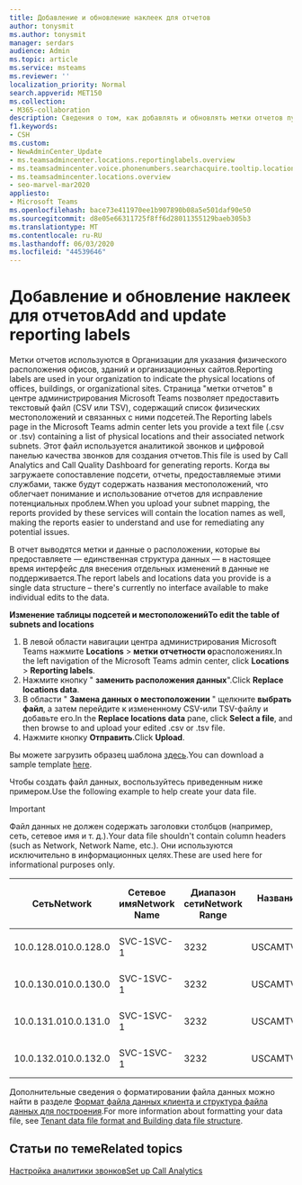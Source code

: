 ```yaml
---
title: Добавление и обновление наклеек для отчетов
author: tonysmit
ms.author: tonysmit
manager: serdars
audience: Admin
ms.topic: article
ms.service: msteams
ms.reviewer: ''
localization_priority: Normal
search.appverid: MET150
ms.collection:
- M365-collaboration
description: Сведения о том, как добавлять и обновлять метки отчетов путем отправки текстового файла, содержащего список физических местоположений и связанных с ними подсетей.
f1.keywords:
- CSH
ms.custom:
- NewAdminCenter_Update
- ms.teamsadmincenter.locations.reportinglabels.overview
- ms.teamsadmincenter.voice.phonenumbers.searchacquire.tooltip.location
- ms.teamsadmincenter.locations.overview
- seo-marvel-mar2020
appliesto:
- Microsoft Teams
ms.openlocfilehash: bace73e411970ee1b907890b08a5e501daf90e50
ms.sourcegitcommit: d8e05e66311725f8ff6d28011355129baeb305b3
ms.translationtype: MT
ms.contentlocale: ru-RU
ms.lasthandoff: 06/03/2020
ms.locfileid: "44539646"
---
```

<a name="add-and-update-reporting-labels"></a><span data-ttu-id="4f18a-103">Добавление и обновление наклеек для отчетов</span><span class="sxs-lookup"><span data-stu-id="4f18a-103">Add and update reporting labels</span></span>
============================

<span data-ttu-id="4f18a-104">Метки отчетов используются в Организации для указания физического расположения офисов, зданий и организационных сайтов.</span><span class="sxs-lookup"><span data-stu-id="4f18a-104">Reporting labels are used in your organization to indicate the physical locations of offices, buildings, or organizational sites.</span></span> <span data-ttu-id="4f18a-105">Страница "метки отчетов" в центре администрирования Microsoft Teams позволяет предоставить текстовый файл (CSV или TSV), содержащий список физических местоположений и связанных с ними подсетей.</span><span class="sxs-lookup"><span data-stu-id="4f18a-105">The Reporting labels page in the Microsoft Teams admin center lets you provide a text file (.csv or .tsv) containing a list of physical locations and their associated network subnets.</span></span> <span data-ttu-id="4f18a-106">Этот файл используется аналитикой звонков и цифровой панелью качества звонков для создания отчетов.</span><span class="sxs-lookup"><span data-stu-id="4f18a-106">This file is used by Call Analytics and Call Quality Dashboard for generating reports.</span></span> <span data-ttu-id="4f18a-107">Когда вы загружаете сопоставление подсети, отчеты, предоставляемые этими службами, также будут содержать названия местоположений, что облегчает понимание и использование отчетов для исправление потенциальных проблем.</span><span class="sxs-lookup"><span data-stu-id="4f18a-107">When you upload your subnet mapping, the reports provided by these services will contain the location names as well, making the reports easier to understand and use for remediating any potential issues.</span></span>

<span data-ttu-id="4f18a-108">В отчет выводятся метки и данные о расположении, которые вы предоставляете — единственная структура данных — в настоящее время интерфейс для внесения отдельных изменений в данные не поддерживается.</span><span class="sxs-lookup"><span data-stu-id="4f18a-108">The report labels and locations data you provide is a single data structure – there's currently no interface available to make individual edits to the data.</span></span>

<span data-ttu-id="4f18a-109">**Изменение таблицы подсетей и местоположений**</span><span class="sxs-lookup"><span data-stu-id="4f18a-109">**To edit the table of subnets and locations**</span></span>

1. <span data-ttu-id="4f18a-110">В левой области навигации центра администрирования Microsoft Teams нажмите **Locations**  >  **метки отчетности о**расположениях.</span><span class="sxs-lookup"><span data-stu-id="4f18a-110">In the left navigation of the Microsoft Teams admin center, click **Locations** > **Reporting labels**.</span></span>
2. <span data-ttu-id="4f18a-111">Нажмите кнопку " **заменить расположения данных**".</span><span class="sxs-lookup"><span data-stu-id="4f18a-111">Click **Replace locations data**.</span></span>
3. <span data-ttu-id="4f18a-112">В области " **Замена данных о местоположении** " щелкните **выбрать файл**, а затем перейдите к измененному CSV-или TSV-файлу и добавьте его.</span><span class="sxs-lookup"><span data-stu-id="4f18a-112">In the **Replace locations data** pane, click **Select a file**, and then browse to and upload your edited .csv or .tsv file.</span></span>
4. <span data-ttu-id="4f18a-113">Нажмите кнопку **Отправить**.</span><span class="sxs-lookup"><span data-stu-id="4f18a-113">Click **Upload**.</span></span>

<span data-ttu-id="4f18a-114">Вы можете загрузить образец шаблона [здесь](https://github.com/MicrosoftDocs/OfficeDocs-SkypeForBusiness/blob/live/Teams/downloads/locations-template.zip?raw=true).</span><span class="sxs-lookup"><span data-stu-id="4f18a-114">You can download a sample template [here](https://github.com/MicrosoftDocs/OfficeDocs-SkypeForBusiness/blob/live/Teams/downloads/locations-template.zip?raw=true).</span></span>

<span data-ttu-id="4f18a-115">Чтобы создать файл данных, воспользуйтесь приведенным ниже примером.</span><span class="sxs-lookup"><span data-stu-id="4f18a-115">Use the following example to help create your data file.</span></span>

> [!IMPORTANT]
> <span data-ttu-id="4f18a-116">Файл данных не должен содержать заголовки столбцов (например, сеть, сетевое имя и т. д.).</span><span class="sxs-lookup"><span data-stu-id="4f18a-116">Your data file shouldn't contain column headers (such as Network, Network Name, etc.).</span></span> <span data-ttu-id="4f18a-117">Они используются исключительно в информационных целях.</span><span class="sxs-lookup"><span data-stu-id="4f18a-117">These are used here for informational purposes only.</span></span> <br>

|<span data-ttu-id="4f18a-118">Сеть</span><span class="sxs-lookup"><span data-stu-id="4f18a-118">Network</span></span>|<span data-ttu-id="4f18a-119">Сетевое имя</span><span class="sxs-lookup"><span data-stu-id="4f18a-119">Network Name</span></span>|<span data-ttu-id="4f18a-120">Диапазон сети</span><span class="sxs-lookup"><span data-stu-id="4f18a-120">Network Range</span></span>|<span data-ttu-id="4f18a-121">Название здания</span><span class="sxs-lookup"><span data-stu-id="4f18a-121">Building Name</span></span>|<span data-ttu-id="4f18a-122">Тип собственности</span><span class="sxs-lookup"><span data-stu-id="4f18a-122">Ownership Type</span></span>|<span data-ttu-id="4f18a-123">Тип здания</span><span class="sxs-lookup"><span data-stu-id="4f18a-123">Building Type</span></span>|<span data-ttu-id="4f18a-124">Создание типа Office</span><span class="sxs-lookup"><span data-stu-id="4f18a-124">Building Office Type</span></span>|<span data-ttu-id="4f18a-125">City</span><span class="sxs-lookup"><span data-stu-id="4f18a-125">City</span></span>|<span data-ttu-id="4f18a-126">Почтовый индекс</span><span class="sxs-lookup"><span data-stu-id="4f18a-126">Zip Code</span></span>|<span data-ttu-id="4f18a-127">Страну</span><span class="sxs-lookup"><span data-stu-id="4f18a-127">Country</span></span>|<span data-ttu-id="4f18a-128">State</span><span class="sxs-lookup"><span data-stu-id="4f18a-128">State</span></span>|<span data-ttu-id="4f18a-129">Region</span><span class="sxs-lookup"><span data-stu-id="4f18a-129">Region</span></span>|<span data-ttu-id="4f18a-130">В корпоративной сети</span><span class="sxs-lookup"><span data-stu-id="4f18a-130">Inside Corp</span></span>|<span data-ttu-id="4f18a-131">Экспресс – маршрут</span><span class="sxs-lookup"><span data-stu-id="4f18a-131">Express Route</span></span>|
|-|-|-|-|-|-|-|-|-|-|-|-|-|-|
|<span data-ttu-id="4f18a-132">10.0.128.0</span><span class="sxs-lookup"><span data-stu-id="4f18a-132">10.0.128.0</span></span>    |<span data-ttu-id="4f18a-133">SVC-1</span><span class="sxs-lookup"><span data-stu-id="4f18a-133">SVC-1</span></span>|<span data-ttu-id="4f18a-134">32</span><span class="sxs-lookup"><span data-stu-id="4f18a-134">32</span></span>|<span data-ttu-id="4f18a-135">USCAMTV001</span><span class="sxs-lookup"><span data-stu-id="4f18a-135">USCAMTV001</span></span>|<span data-ttu-id="4f18a-136">Аренда аренды Contoso&F</span><span class="sxs-lookup"><span data-stu-id="4f18a-136">Contoso Leased RE&F</span></span>|<span data-ttu-id="4f18a-137">Office</span><span class="sxs-lookup"><span data-stu-id="4f18a-137">Office</span></span>|<span data-ttu-id="4f18a-138">RE&F</span><span class="sxs-lookup"><span data-stu-id="4f18a-138">RE&F</span></span>|<span data-ttu-id="4f18a-139">Представление "горные"</span><span class="sxs-lookup"><span data-stu-id="4f18a-139">Mountain View</span></span>|<span data-ttu-id="4f18a-140">94043</span><span class="sxs-lookup"><span data-stu-id="4f18a-140">94043</span></span>|<span data-ttu-id="4f18a-141">Американские</span><span class="sxs-lookup"><span data-stu-id="4f18a-141">US</span></span>|<span data-ttu-id="4f18a-142">CA</span><span class="sxs-lookup"><span data-stu-id="4f18a-142">CA</span></span>|<span data-ttu-id="4f18a-143">Американские</span><span class="sxs-lookup"><span data-stu-id="4f18a-143">US</span></span>|<span data-ttu-id="4f18a-144">1</span><span class="sxs-lookup"><span data-stu-id="4f18a-144">1</span></span>|<span data-ttu-id="4f18a-145">1</span><span class="sxs-lookup"><span data-stu-id="4f18a-145">1</span></span>|
|<span data-ttu-id="4f18a-146">10.0.130.0</span><span class="sxs-lookup"><span data-stu-id="4f18a-146">10.0.130.0</span></span>    |<span data-ttu-id="4f18a-147">SVC-1</span><span class="sxs-lookup"><span data-stu-id="4f18a-147">SVC-1</span></span>|<span data-ttu-id="4f18a-148">32</span><span class="sxs-lookup"><span data-stu-id="4f18a-148">32</span></span>|<span data-ttu-id="4f18a-149">USCAMTV001</span><span class="sxs-lookup"><span data-stu-id="4f18a-149">USCAMTV001</span></span>|<span data-ttu-id="4f18a-150">Аренда аренды Contoso&F</span><span class="sxs-lookup"><span data-stu-id="4f18a-150">Contoso Leased RE&F</span></span>|<span data-ttu-id="4f18a-151">Office</span><span class="sxs-lookup"><span data-stu-id="4f18a-151">Office</span></span>|<span data-ttu-id="4f18a-152">RE&F</span><span class="sxs-lookup"><span data-stu-id="4f18a-152">RE&F</span></span>|<span data-ttu-id="4f18a-153">Представление "горные"</span><span class="sxs-lookup"><span data-stu-id="4f18a-153">Mountain View</span></span>|<span data-ttu-id="4f18a-154">94043</span><span class="sxs-lookup"><span data-stu-id="4f18a-154">94043</span></span>|<span data-ttu-id="4f18a-155">Американские</span><span class="sxs-lookup"><span data-stu-id="4f18a-155">US</span></span>|<span data-ttu-id="4f18a-156">CA</span><span class="sxs-lookup"><span data-stu-id="4f18a-156">CA</span></span>|<span data-ttu-id="4f18a-157">Американские</span><span class="sxs-lookup"><span data-stu-id="4f18a-157">US</span></span>|<span data-ttu-id="4f18a-158">1</span><span class="sxs-lookup"><span data-stu-id="4f18a-158">1</span></span>|<span data-ttu-id="4f18a-159">1</span><span class="sxs-lookup"><span data-stu-id="4f18a-159">1</span></span>|
|<span data-ttu-id="4f18a-160">10.0.131.0</span><span class="sxs-lookup"><span data-stu-id="4f18a-160">10.0.131.0</span></span>    |<span data-ttu-id="4f18a-161">SVC-1</span><span class="sxs-lookup"><span data-stu-id="4f18a-161">SVC-1</span></span>|<span data-ttu-id="4f18a-162">32</span><span class="sxs-lookup"><span data-stu-id="4f18a-162">32</span></span>|<span data-ttu-id="4f18a-163">USCAMTV001</span><span class="sxs-lookup"><span data-stu-id="4f18a-163">USCAMTV001</span></span>|<span data-ttu-id="4f18a-164">Аренда аренды Contoso&F</span><span class="sxs-lookup"><span data-stu-id="4f18a-164">Contoso Leased RE&F</span></span>|<span data-ttu-id="4f18a-165">Office</span><span class="sxs-lookup"><span data-stu-id="4f18a-165">Office</span></span>|<span data-ttu-id="4f18a-166">RE&F</span><span class="sxs-lookup"><span data-stu-id="4f18a-166">RE&F</span></span>|<span data-ttu-id="4f18a-167">Представление "горные"</span><span class="sxs-lookup"><span data-stu-id="4f18a-167">Mountain View</span></span>|<span data-ttu-id="4f18a-168">94043</span><span class="sxs-lookup"><span data-stu-id="4f18a-168">94043</span></span>|<span data-ttu-id="4f18a-169">Американские</span><span class="sxs-lookup"><span data-stu-id="4f18a-169">US</span></span>|<span data-ttu-id="4f18a-170">CA</span><span class="sxs-lookup"><span data-stu-id="4f18a-170">CA</span></span>|<span data-ttu-id="4f18a-171">Американские</span><span class="sxs-lookup"><span data-stu-id="4f18a-171">US</span></span>|<span data-ttu-id="4f18a-172">1</span><span class="sxs-lookup"><span data-stu-id="4f18a-172">1</span></span>|<span data-ttu-id="4f18a-173">1</span><span class="sxs-lookup"><span data-stu-id="4f18a-173">1</span></span>|
|<span data-ttu-id="4f18a-174">10.0.132.0</span><span class="sxs-lookup"><span data-stu-id="4f18a-174">10.0.132.0</span></span>    |<span data-ttu-id="4f18a-175">SVC-1</span><span class="sxs-lookup"><span data-stu-id="4f18a-175">SVC-1</span></span>|<span data-ttu-id="4f18a-176">32</span><span class="sxs-lookup"><span data-stu-id="4f18a-176">32</span></span>|<span data-ttu-id="4f18a-177">USCAMTV001</span><span class="sxs-lookup"><span data-stu-id="4f18a-177">USCAMTV001</span></span>|<span data-ttu-id="4f18a-178">Аренда аренды Contoso&F</span><span class="sxs-lookup"><span data-stu-id="4f18a-178">Contoso Leased RE&F</span></span>|<span data-ttu-id="4f18a-179">Office</span><span class="sxs-lookup"><span data-stu-id="4f18a-179">Office</span></span>|<span data-ttu-id="4f18a-180">RE&F</span><span class="sxs-lookup"><span data-stu-id="4f18a-180">RE&F</span></span>|<span data-ttu-id="4f18a-181">Представление "горные"</span><span class="sxs-lookup"><span data-stu-id="4f18a-181">Mountain View</span></span>|<span data-ttu-id="4f18a-182">94043</span><span class="sxs-lookup"><span data-stu-id="4f18a-182">94043</span></span>|<span data-ttu-id="4f18a-183">Американские</span><span class="sxs-lookup"><span data-stu-id="4f18a-183">US</span></span>|<span data-ttu-id="4f18a-184">CA</span><span class="sxs-lookup"><span data-stu-id="4f18a-184">CA</span></span>|<span data-ttu-id="4f18a-185">Американские</span><span class="sxs-lookup"><span data-stu-id="4f18a-185">US</span></span>|<span data-ttu-id="4f18a-186">1</span><span class="sxs-lookup"><span data-stu-id="4f18a-186">1</span></span>|<span data-ttu-id="4f18a-187">1</span><span class="sxs-lookup"><span data-stu-id="4f18a-187">1</span></span>|

<span data-ttu-id="4f18a-188">Дополнительные сведения о форматировании файла данных можно найти в разделе [Формат файла данных клиента и структура файла данных для построения](turning-on-and-using-call-quality-dashboard.md#tenant-data-file-format-and-structure).</span><span class="sxs-lookup"><span data-stu-id="4f18a-188">For more information about formatting your data file, see [Tenant data file format and Building data file structure](turning-on-and-using-call-quality-dashboard.md#tenant-data-file-format-and-structure).</span></span>

## <a name="related-topics"></a><span data-ttu-id="4f18a-189">Статьи по теме</span><span class="sxs-lookup"><span data-stu-id="4f18a-189">Related topics</span></span>

[<span data-ttu-id="4f18a-190">Настройка аналитики звонков</span><span class="sxs-lookup"><span data-stu-id="4f18a-190">Set up Call Analytics</span></span>](set-up-call-analytics.md)
